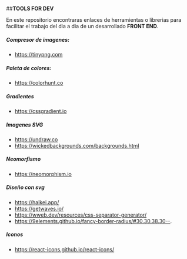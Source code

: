 ##**TOOLS FOR DEV**

En este repositorio encontraras enlaces de herramientas o librerias para facilitar el trabajo del dia a dia de un desarrollado **FRONT END**.

##### Compresor de imagenes:

* https://tinypng.com

#####  Paleta de colores:
* https://colorhunt.co

#####  Gradientes
*  https://cssgradient.io

#####  Imagenes SVG 
*  https://undraw.co
* https://wickedbackgrounds.com/backgrounds.html

#####  Neomorfismo
*  https://neomorphism.io

#####  Diseño con svg
*  https://haikei.app/
*  https://getwaves.io/
*  https://wweb.dev/resources/css-separator-generator/
*  https://9elements.github.io/fancy-border-radius/#30.30.38.30--.
    
#####  Iconos
*  https://react-icons.github.io/react-icons/
